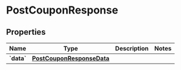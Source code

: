 
# PostCouponResponse

## Properties
| Name | Type | Description | Notes |
| ------------ | ------------- | ------------- | ------------- |
| **&#x60;data&#x60;** | [**PostCouponResponseData**](PostCouponResponseData.md) |  |  |



